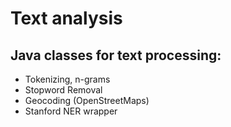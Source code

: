 # Text analysis
## Java classes for text processing:
- Tokenizing, n-grams
- Stopword Removal
- Geocoding (OpenStreetMaps)
- Stanford NER wrapper

  
